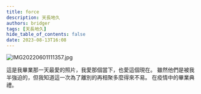 ```yaml
---
title: force
description: 天長地久
authors: bridger
tags: [天長地久]
hide_table_of_contents: false
date: 2023-08-13T16:08
---
```


![IMG20220601111357.jpg](https://e.brid.cf/i/2023/08/13/qlgz4a-2.webp)


<!-- truncate -->

這是我畢業那一天最愛的照片，我愛那個當下，也愛這個現在。
雖然他們是被我半強迫的，但我知道這一次為了離別的再相聚多麼得來不易。
在疫情中的畢業典禮。